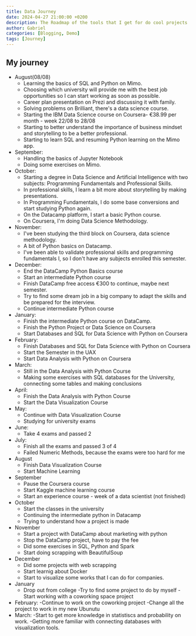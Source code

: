 ```yaml
---
title: Data Journey
date: 2024-04-27 21:00:00 +0200
description: The Roadmap of the tools that I get for do cool projects
author: Gabriel
categories: [Blogging, Demo]
tags: [Journey]
---
```


## My journey

- August(08/08)
    - Learning the basics of SQL and Python on Mimo.
    - Choosing which university will provide me with the best job opportunities so I can start working as soon as possible.
    - Career plan presentation on Prezi and discussing it with family.
    - Solving problems on Brilliant, there's a data science course.
    - Starting the IBM Data Science course on Coursera- €38.99 per month - week 22/08 to 28/08
    - Starting to better understand the importance of business mindset and storytelling to be a better professional.
    - Starting to learn SQL and resuming Python learning on the Mimo app.
- September:
    - Handling the basics of Jupyter Notebook
    - Doing some exercises on Mimo.
- October:
    - Starting a degree in Data Science and Artificial Intelligence with two subjects: Programming Fundamentals and Professional Skills.
    - In professional skills, I learn a bit more about storytelling by making presentations.
    - In Programming Fundamentals, I do some base conversions and start studying Python again.
    - On the Datacamp platform, I start a basic Python course.
    - On Coursera, I'm doing Data Science Methodology.
- November:
    - I've been studying the third block on Coursera, data science methodology.
    - A bit of Python basics on Datacamp.
    - I've been able to validate professional skills and programming fundamentals I, so I don't have any subjects enrolled this semester.
- December:
    - End the DataCamp Python Basics course
    - Start an intermediate Python course
    - Finish DataCamp free access €300 to continue, maybe next semester.
    - Try to find some dream job in a big company to adapt the skills and be prepared for the interview.
    - Continue intermediate Python course
- January:
    - Finish the intermediate Python course on DataCamp.
    - Finish the Python Project or Data Science on Coursera
    - Start Databases and SQL for Data Science with Python on Coursera
- February:
    - Finish Databases and SQL for Data Science with Python on Coursera
    - Start the Semester in the UAX
    - Start Data Analysis with Python on Coursera
- March:
    - Still in the Data Analysis with Python Course
    - Making some exercises with SQL databases for the University, connecting some tables and making conclusions
- April:
    - Finish the Data Analysis with Python Course
    - Start the Data Visualization Course
- May:
    - Continue with Data Visualization Course
    - Studying for university exams
- June:
    - Take 4 exams and passed 2   
- July:
    - Finish all the exams and passed 3 of 4
    - Failed Numeric Methods, because the exams were too hard for me
- August
    - Finish Data Visualization Course
    - Start Machine Learning
- September
    - Pause the Coursera course
    - Start Kaggle machine learning course
    - Start an experience course - week of a data scientist (not finished)
- October
    - Start the classes in the university
    - Continuing the intermediate python in Datacamp
    - Trying to understand how a project is made
- November
    - Start a project with DataCamp about marketing with python
    - Stop the DataCamp project, have to pay the fee
    - Did some exercises in SQL, Python and Spark
    - Start doing scrapping with BeautifulSoup
- December
    - Did some projects with web scrapping
    - Start learnig about Docker
    - Start to visualize some works that I can do for companies.
- January
    - Drop out from college
    -Try to find some project to do by myself
    -Start working with a coworking space project
- February:
    -Continue to work on the coworking project
    -Change all the project to work in my new Ubunutu 
- March:
    -Start to get more knowledge in statistiscs and probability on work.
    -Getting more familiar with connecting databases with visualization tools.
